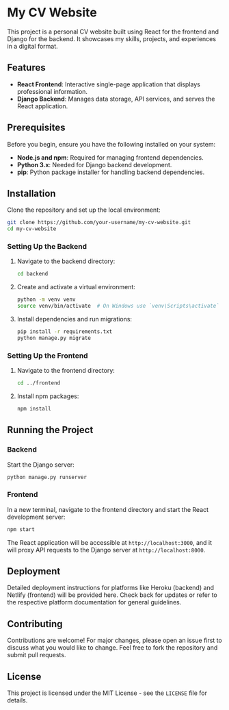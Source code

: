 # My CV Website

This project is a personal CV website built using React for the frontend and Django for the backend. It showcases my skills, projects, and experiences in a digital format.

## Features

- **React Frontend**: Interactive single-page application that displays professional information.
- **Django Backend**: Manages data storage, API services, and serves the React application.

## Prerequisites

Before you begin, ensure you have the following installed on your system:
- **Node.js and npm**: Required for managing frontend dependencies.
- **Python 3.x**: Needed for Django backend development.
- **pip**: Python package installer for handling backend dependencies.

## Installation

Clone the repository and set up the local environment:

```bash
git clone https://github.com/your-username/my-cv-website.git
cd my-cv-website
```

### Setting Up the Backend

1. Navigate to the backend directory:
    ```bash
    cd backend
    ```
2. Create and activate a virtual environment:
    ```bash
    python -m venv venv
    source venv/bin/activate  # On Windows use `venv\Scripts\activate`
    ```
3. Install dependencies and run migrations:
    ```bash
    pip install -r requirements.txt
    python manage.py migrate
    ```

### Setting Up the Frontend

1. Navigate to the frontend directory:
    ```bash
    cd ../frontend
    ```
2. Install npm packages:
    ```bash
    npm install
    ```

## Running the Project

### Backend

Start the Django server:

```bash
python manage.py runserver
```

### Frontend

In a new terminal, navigate to the frontend directory and start the React development server:

```bash
npm start
```

The React application will be accessible at `http://localhost:3000`, and it will proxy API requests to the Django server at `http://localhost:8000`.

## Deployment

Detailed deployment instructions for platforms like Heroku (backend) and Netlify (frontend) will be provided here. Check back for updates or refer to the respective platform documentation for general guidelines.

## Contributing

Contributions are welcome! For major changes, please open an issue first to discuss what you would like to change. Feel free to fork the repository and submit pull requests.

## License

This project is licensed under the MIT License - see the `LICENSE` file for details.
